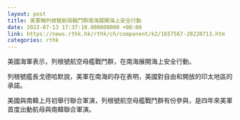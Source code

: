 ```yaml
---
layout: post
title: 美軍稱列根號航母戰鬥群南海展開海上安全行動
date: 2022-07-13 17:37:10.000000000 +08:00
link: https://news.rthk.hk/rthk/ch/component/k2/1657567-20220713.htm
categories: rthk
---
```


美國海軍表示，列根號航空母艦戰鬥群，在南海展開海上安全行動。

列根號艦長戈德哈默說，美軍在南海的存在表明，美國對自由和開放的印太地區的承諾。

美國與南韓上月初舉行聯合軍演，列根號航空母艦戰鬥群有份參與，是四年來美軍首度出動航母與南韓聯合軍演。
